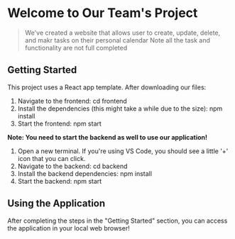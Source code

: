 # Welcome to Our Team's Project
> We've created a website that allows user to create, update, delete, and makr tasks on their personal calendar
> Note all the task and functionality are not full completed

## Getting Started
This project uses a React app template. After downloading our files:

1. Navigate to the frontend: cd frontend
2. Install the dependencies (this might take a while due to the size): npm install
3. Start the frontend: npm start

**Note: You need to start the backend as well to use our application!** 

1. Open a new terminal. If you're using VS Code, you should see a little '+' icon that you can click.
2. Navigate to the backend: cd backend
3. Install the backend dependencies: npm install
4. Start the backend: npm start

## Using the Application
After completing the steps in the "Getting Started" section, you can access the application in your local web browser!

